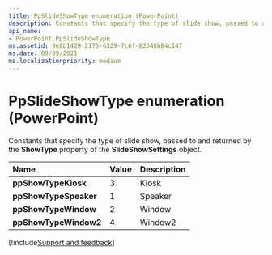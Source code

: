 ```yaml
---
title: PpSlideShowType enumeration (PowerPoint)
description: Constants that specify the type of slide show, passed to and returned by the ShowType property of the SlideShowSettings object.
api_name:
- PowerPoint.PpSlideShowType
ms.assetid: 9e8b1429-2175-6329-7c6f-82648b84c147
ms.date: 09/09/2021
ms.localizationpriority: medium
---
```



# PpSlideShowType enumeration (PowerPoint)

Constants that specify the type of slide show, passed to and returned by the **ShowType** property of the **SlideShowSettings** object.



|Name|Value|Description|
|:-----|:-----|:-----|
|**ppShowTypeKiosk**|3|Kiosk|
|**ppShowTypeSpeaker**|1|Speaker|
|**ppShowTypeWindow**|2|Window|
|**ppShowTypeWindow2**|4|Window2|

[!include[Support and feedback](~/includes/feedback-boilerplate.md)]
